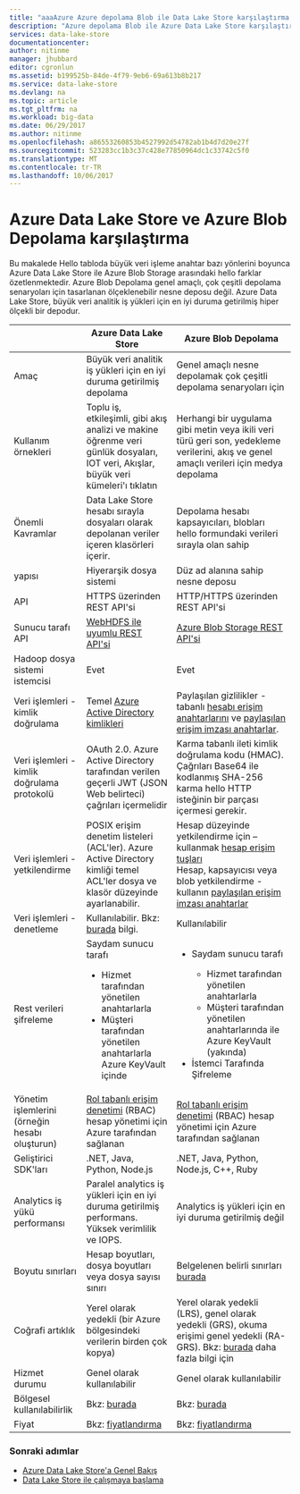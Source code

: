 ```yaml
---
title: "aaaAzure Azure depolama Blob ile Data Lake Store karşılaştırma | Microsoft Docs"
description: "Azure depolama Blob ile Azure Data Lake Store karşılaştırma"
services: data-lake-store
documentationcenter: 
author: nitinme
manager: jhubbard
editor: cgronlun
ms.assetid: b199525b-84de-4f79-9eb6-69a613b8b217
ms.service: data-lake-store
ms.devlang: na
ms.topic: article
ms.tgt_pltfrm: na
ms.workload: big-data
ms.date: 06/29/2017
ms.author: nitinme
ms.openlocfilehash: a86553260853b4527992d54782ab1b4d7d20e27f
ms.sourcegitcommit: 523283cc1b3c37c428e77850964dc1c33742c5f0
ms.translationtype: MT
ms.contentlocale: tr-TR
ms.lasthandoff: 10/06/2017
---
```

# <a name="comparing-azure-data-lake-store-and-azure-blob-storage"></a>Azure Data Lake Store ve Azure Blob Depolama karşılaştırma
Bu makalede Hello tabloda büyük veri işleme anahtar bazı yönlerini boyunca Azure Data Lake Store ile Azure Blob Storage arasındaki hello farklar özetlenmektedir. Azure Blob Depolama genel amaçlı, çok çeşitli depolama senaryoları için tasarlanan ölçeklenebilir nesne deposu değil. Azure Data Lake Store, büyük veri analitik iş yükleri için en iyi duruma getirilmiş hiper ölçekli bir depodur.

|  | Azure Data Lake Store | Azure Blob Depolama |
| --- | --- | --- |
| Amaç |Büyük veri analitik iş yükleri için en iyi duruma getirilmiş depolama |Genel amaçlı nesne depolamak çok çeşitli depolama senaryoları için |
| Kullanım örnekleri |Toplu iş, etkileşimli, gibi akış analizi ve makine öğrenme veri günlük dosyaları, IOT veri, Akışlar, büyük veri kümeleri'ı tıklatın |Herhangi bir uygulama gibi metin veya ikili veri türü geri son, yedekleme verilerini, akış ve genel amaçlı verileri için medya depolama |
| Önemli Kavramlar |Data Lake Store hesabı sırayla dosyaları olarak depolanan veriler içeren klasörleri içerir. |Depolama hesabı kapsayıcıları, blobları hello formundaki verileri sırayla olan sahip |
| yapısı |Hiyerarşik dosya sistemi |Düz ad alanına sahip nesne deposu |
| API |HTTPS üzerinden REST API'si |HTTP/HTTPS üzerinden REST API'si |
| Sunucu tarafı API |[WebHDFS ile uyumlu REST API'si](https://msdn.microsoft.com/library/azure/mt693424.aspx) |[Azure Blob Storage REST API'si](https://msdn.microsoft.com/library/azure/dd135733.aspx) |
| Hadoop dosya sistemi istemcisi |Evet |Evet |
| Veri işlemleri - kimlik doğrulama |Temel [Azure Active Directory kimlikleri](../active-directory/active-directory-authentication-scenarios.md) |Paylaşılan gizlilikler - tabanlı [hesabı erişim anahtarlarını](../storage/common/storage-create-storage-account.md#manage-your-storage-account) ve [paylaşılan erişim imzası anahtarlar](../storage/common/storage-dotnet-shared-access-signature-part-1.md). |
| Veri işlemleri - kimlik doğrulama protokolü |OAuth 2.0. Azure Active Directory tarafından verilen geçerli JWT (JSON Web belirteci) çağrıları içermelidir |Karma tabanlı ileti kimlik doğrulama kodu (HMAC). Çağrıları Base64 ile kodlanmış SHA-256 karma hello HTTP isteğinin bir parçası içermesi gerekir. |
| Veri işlemleri - yetkilendirme |POSIX erişim denetim listeleri (ACL'ler).  Azure Active Directory kimliği temel ACL'ler dosya ve klasör düzeyinde ayarlanabilir. |Hesap düzeyinde yetkilendirme için – kullanmak [hesap erişim tuşları](../storage/common/storage-create-storage-account.md#manage-your-storage-account)<br>Hesap, kapsayıcısı veya blob yetkilendirme - kullanın [paylaşılan erişim imzası anahtarlar](../storage/common/storage-dotnet-shared-access-signature-part-1.md) |
| Veri işlemleri - denetleme |Kullanılabilir. Bkz: [burada](data-lake-store-diagnostic-logs.md) bilgi. |Kullanılabilir |
| Rest verileri şifreleme |Saydam sunucu tarafı <ul><li>Hizmet tarafından yönetilen anahtarlarla</li><li>Müşteri tarafından yönetilen anahtarlarla Azure KeyVault içinde</li></ul> |<ul><li>Saydam sunucu tarafı</li> <ul><li>Hizmet tarafından yönetilen anahtarlarla</li><li>Müşteri tarafından yönetilen anahtarlarında ile Azure KeyVault (yakında)</li></ul><li>İstemci Tarafında Şifreleme</li></ul> |
| Yönetim işlemlerini (örneğin hesabı oluşturun) |[Rol tabanlı erişim denetimi](../active-directory/role-based-access-control-what-is.md) (RBAC) hesap yönetimi için Azure tarafından sağlanan |[Rol tabanlı erişim denetimi](../active-directory/role-based-access-control-what-is.md) (RBAC) hesap yönetimi için Azure tarafından sağlanan |
| Geliştirici SDK'ları |.NET, Java, Python, Node.js |.NET, Java, Python, Node.js, C++, Ruby |
| Analytics iş yükü performansı |Paralel analytics iş yükleri için en iyi duruma getirilmiş performans. Yüksek verimlilik ve IOPS. |Analytics iş yükleri için en iyi duruma getirilmiş değil |
| Boyutu sınırları |Hesap boyutları, dosya boyutları veya dosya sayısı sınırı |Belgelenen belirli sınırları [burada](../azure-subscription-service-limits.md#storage-limits) |
| Coğrafi artıklık |Yerel olarak yedekli (bir Azure bölgesindeki verilerin birden çok kopya) |Yerel olarak yedekli (LRS), genel olarak yedekli (GRS), okuma erişimi genel yedekli (RA-GRS). Bkz: [burada](../storage/common/storage-redundancy.md) daha fazla bilgi için |
| Hizmet durumu |Genel olarak kullanılabilir |Genel olarak kullanılabilir |
| Bölgesel kullanılabilirlik |Bkz: [burada](https://azure.microsoft.com/regions/#services) |Bkz: [burada](https://azure.microsoft.com/regions/#services) |
| Fiyat |Bkz: [fiyatlandırma](https://azure.microsoft.com/pricing/details/data-lake-store/) |Bkz: [fiyatlandırma](https://azure.microsoft.com/pricing/details/storage/) |

### <a name="next-steps"></a>Sonraki adımlar
* [Azure Data Lake Store'a Genel Bakış](data-lake-store-overview.md)
* [Data Lake Store ile çalışmaya başlama](data-lake-store-get-started-portal.md)

